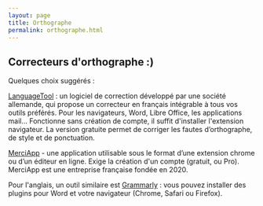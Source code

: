 ```yaml
---
layout: page
title: Orthographe
permalink: orthographe.html
---
```


## Correcteurs d'orthographe :)

Quelques choix suggérés :

[LanguageTool](https://languagetool.org/fr) : un logiciel de correction développé par une société allemande, qui propose un correcteur en français intégrable à tous vos outils préférés. Pour les navigateurs, Word, Libre Office, les applications mail... Fonctionne sans création de compte, il suffit d'installer l'extension navigateur. La version gratuite permet de corriger les fautes d’orthographe, de style et de ponctuation. 

[MerciApp](https://www.merci-app.com/) - une application utilisable sous le format d’une extension chrome ou d’un éditeur en ligne. Exige la création d'un compte (gratuit, ou Pro). MerciApp est une entreprise française fondée en 2020.

Pour l'anglais, un outil similaire est [Grammarly](https://www.grammarly.com/) : vous pouvez installer des plugins pour Word et votre navigateur (Chrome, Safari ou Firefox).